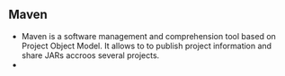 ## Maven
* Maven is a software management and comprehension tool based on Project Object Model. It allows to to publish project information and share JARs accroos several projects.
* 

